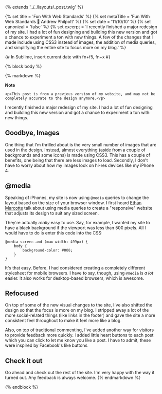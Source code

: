 {% extends '../../layouts/_post.twig' %}

{% set title = 'Fun With Web Standards' %}
{% set metaTitle = 'Fun With Web Standards 🎉 Andrew Philpott' %}
{% set date = '11/10/10' %}
{% set canonical = 'false' %}
{% set excerpt = 'I recently finished a major redesign of my site. I had a lot of fun designing and building this new version and got a chance to experiment a ton with new things. A few of the changes that I made include using CSS3 instead of images, the addition of media queries, and simplifying the entire site to focus more on my blog.' %}

{# In Sublime, insert current date with fn+f5, fn+x #}

{% block body %}

{% markdown %}
<aside class="note">
	<strong class="note_hdg">Note</strong>

	<p>This post is from a previous version of my website, and may not be completely accurate to the design anymore.</p>
</aside>

I recently finished a major redesign of my site. I had a lot of fun designing and building this new version and got a chance to experiment a ton with new things.

## Goodbye, Images

One thing that I'm thrilled about is the very small number of images that are used in the design. Instead, almost everything (aside from a couple of backgrounds and some icons) is made using CSS3. This has a couple of benefits, one being that there are less images to load. Secondly, I don't have to worry about how my images look on hi-res devices like my iPhone 4.

## @media

Speaking of iPhones, my site is now using `@media` queries to change the layout based on the size of your browser window. I first heard [Ethan Marcotte](http://unstoppablerobotninja.com) talk about using media queries to create a "responsive" website that adjusts its design to suit any sized screen.

They're actually _really_ easy to use. Say, for example, I wanted my site to have a black background if the viewport was less than 500 pixels. All I would have to do is enter this code into the CSS:

<pre><code>@media screen and (max-width: 499px) {
	body {
		background-color: #000;
	}
}</code></pre>

It's that easy. Before, I had considered creating a completely different stylesheet for mobile browsers. I have to say, though, using `@media` is _a lot_ easier. It also works for desktop-based browsers, which is awesome.

## Refocused

On top of some of the new visual changes to the site, I've also shifted the design so that the focus is more on my blog. I stripped away a lot of the more social-related things (like links in the footer) and gave the site a more consistent feel throughout to make it feel more like a blog.

Also, on top of traditional commenting, I've added another way for visitors to provide feedback more quickly. I added little heart buttons to each post which you can click to let me know you like a post. I have to admit, these were inspired by Facebook's like buttons.

## Check it out

Go ahead and check out the rest of the site. I'm very happy with the way it turned out. Any feedback is always welcome.
{% endmarkdown %}

{% endblock %}
